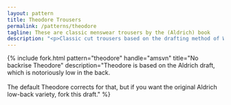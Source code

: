 ```yaml
---
layout: pattern
title: Theodore Trousers
permalink: /patterns/theodore
tagline: These are classic menswear trousers by the (Aldrich) book
description: "<p>Classic cut trousers based on the drafting method of Winifred Aldrich.</p><p>Also exists in a slimline version, called <a href='/patterns/theo'>Theo</a>.</p>"
---
```

{% include fork.html
    pattern="theodore"
    handle="amsvn"
    title="No backrise Theodore"
    description="Theodore is based on the Aldrich draft, which is notoriously low in the back. 
        <br><br>
        The default Theodore corrects for that, but if you want the original Aldrich low-back variety, fork this draft."
%}
